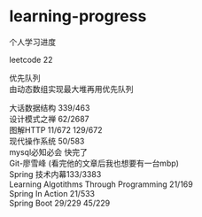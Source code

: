 # learning-progress
个人学习进度    

leetcode 22   



优先队列       
由动态数组实现最大堆再用优先队列      
 

大话数据结构 339/463      
设计模式之禅 62/2687  
图解HTTP 11/672  129/672    
现代操作系统 50/583  
mysql必知必会 快完了    
Git-廖雪峰  (看完他的文章后我也想要有一台mbp)  
Spring 技术内幕133/3383  
Learning Algotithms Through Programming  21/169    
Spring In Action 21/533  
Spring Boot 29/229 45/229
